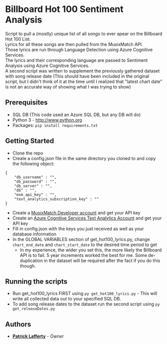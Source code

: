 # Billboard Hot 100 Sentiment Analysis

Script to pull a (mostly) unique list of all songs to ever apear on the Billboard Hot 100 List.  
Lyrics for all these songs are then pulled from the MusixMatch API.  
Those lyrics are run through Language Detection using Azure Cognitive Services.  
The lyrics and their corresponding language are passed to Sentiment Analysis using Azure Cognitive Services.  
A second script was written to supplement the previously gathered dataset with song release date (This should have been included in the original script, but I didn't think of it at the time until I realized that "latest chart date" is not an accurate way of showing what I was trying to show)  

## Prerequisites

* SQL DB (This code used an Azure SQL DB, but any DB will do)
* Python 3 - http://www.python.org
* Packages: `pip install requirements.txt`

## Getting Started

* Clone the repo
* Create a config.json file in the same directory you cloned to and copy the following object:
```
{
    "db_username" : "",
    "db_password" : "",
    "db_server" : "",
    "db" : "",
    "mxm_api_key" : "",
    "text_analytics_subscription_key" : ""
} 
```
* Create a [MusixMatch Developer account](https://developer.musixmatch.com/) and get your API key
* Create an [Azure Cognitive Services Text Analytics Account](https://docs.microsoft.com/en-us/azure/cognitive-services/text-analytics/how-tos/text-analytics-how-to-signup) and get your API key
* Fill in config.json with the keys you just received as well as your database information
* In the GLOBAL VARIABLES section of get_hot100_lyrics.py, change `chart_end_date` and `chart_start_date` to the desired time period to get
    * In my experience, the wider you set this, the more likely the Billboard API is to fail. 5 year increments worked the best for me. Some de-duplication in the dataset will be required after the fact if you do this though.

## Running the scripts

* Run get_hot100_lyrics FIRST using `py get_hot100_lyrics.py` - This will write all collected data out to your specified SQL DB.
* To add song release dates to the dataset run the second script using `py get_releaseDates.py`

## Authors

* [**Patrick Lafferty**](https://github.com/patlaff) - *Owner*

